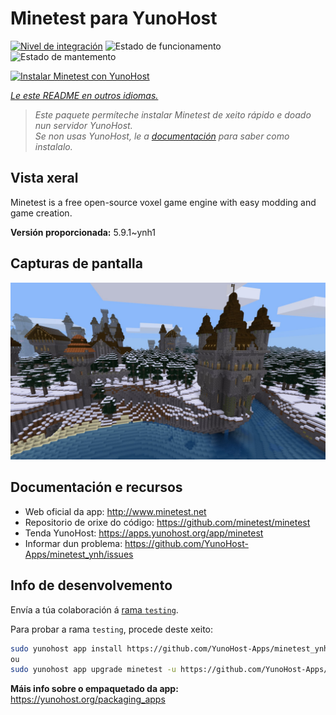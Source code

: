 <!--
NOTA: Este README foi creado automáticamente por <https://github.com/YunoHost/apps/tree/master/tools/readme_generator>
NON debe editarse manualmente.
-->

# Minetest para YunoHost

[![Nivel de integración](https://dash.yunohost.org/integration/minetest.svg)](https://ci-apps.yunohost.org/ci/apps/minetest/) ![Estado de funcionamento](https://ci-apps.yunohost.org/ci/badges/minetest.status.svg) ![Estado de mantemento](https://ci-apps.yunohost.org/ci/badges/minetest.maintain.svg)

[![Instalar Minetest con YunoHost](https://install-app.yunohost.org/install-with-yunohost.svg)](https://install-app.yunohost.org/?app=minetest)

*[Le este README en outros idiomas.](./ALL_README.md)*

> *Este paquete permíteche instalar Minetest de xeito rápido e doado nun servidor YunoHost.*  
> *Se non usas YunoHost, le a [documentación](https://yunohost.org/install) para saber como instalalo.*

## Vista xeral

Minetest is a free open-source voxel game engine with easy modding and game creation.


**Versión proporcionada:** 5.9.1~ynh1

## Capturas de pantalla

![Captura de pantalla de Minetest](./doc/screenshots/screenshot.jpg)

## Documentación e recursos

- Web oficial da app: <http://www.minetest.net>
- Repositorio de orixe do código: <https://github.com/minetest/minetest>
- Tenda YunoHost: <https://apps.yunohost.org/app/minetest>
- Informar dun problema: <https://github.com/YunoHost-Apps/minetest_ynh/issues>

## Info de desenvolvemento

Envía a túa colaboración á [rama `testing`](https://github.com/YunoHost-Apps/minetest_ynh/tree/testing).

Para probar a rama `testing`, procede deste xeito:

```bash
sudo yunohost app install https://github.com/YunoHost-Apps/minetest_ynh/tree/testing --debug
ou
sudo yunohost app upgrade minetest -u https://github.com/YunoHost-Apps/minetest_ynh/tree/testing --debug
```

**Máis info sobre o empaquetado da app:** <https://yunohost.org/packaging_apps>
